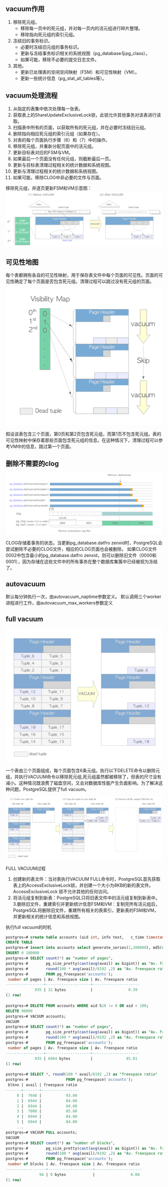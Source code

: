 ## vacuum作用

1. 移除死元组。
   - 移除每一页中的死元组，并对每一页内的活元组进行碎片整理。
   - 移除指向死元组的索引元组。
2. 冻结旧的事务标识。
   - 必要时冻结旧元组的事务标识。
   - 更新与冻结事务标识相关的系统视图（pg_database与pg_class）。
   - 如果可能，移除不必要的提交日志文件。
3. 其他。
   - 更新已处理表的空闲空间映射（FSM）和可见性映射（VM）。
   - 更新一些统计信息（pg_stat_all_tables等）。

## vacuum处理流程

1. 从指定的表集中依次处理每一张表。
2. 获取表上的ShareUpdateExclusiveLock锁，此锁允许其他事务对该表进行读取。
3. 扫描表中所有的页面，以获取所有的死元组，并在必要时冻结旧元组。
4. 删除指向相应死元组的索引元组（如果存在）。
5. 对表的每个页面执行步骤（6）和（7）中的操作。
6. 移除死元组，并重新分配页面中的活元组。
7. 更新目标表对应的FSM与VM。
8. 如果最后一个页面没有任何元组，则截断最后一页。
9. 更新与目标表清理过程相关的统计数据和系统视图。
10. 更新与清理过程相关的统计数据和系统视图。
11. 如果可能，移除CLOG中非必要的文件与页面。

移除死元组，并逐页更新FSM和VM示意图：
![Removing a dead tuple.](images/fig-6-01.png)

## 可见性地图

每个表都拥有各自的可见性映射，用于保存表文件中每个页面的可见性。页面的可见性确定了每个页面是否包含死元组。清理过程可以跳过没有死元组的页面。

![How the VM is used.](images/fig-6-02.png)

假设该表包含三个页面，第0页和第2页包含死元组，而第1页不包含死元组。表的可见性映射中保存着那些页面包含死元组的信息。在这种情况下，清理过程可以参考VM中的信息，跳过第一个页面。

## 删除不需要的clog

![Removing unnecessary clog files and pages.](images/fig-6-07.png)

CLOG存储着事务的状态。当更新pg_database.datfro zenxid时，PostgreSQL会尝试删除不必要的CLOG文件，相应的CLOG页面也会被删除。
如果CLOG文件0002中包含最小的pg_database.datfro zenxid，则可以删除旧文件（0000和0001），因为存储在这些文件中的所有事务在整个数据库集簇中已经被视为冻结了。

## autovacuum

默认每分钟执行一次，由autovacuum_naptime参数定义。
默认调用三个worker进程进行工作，由autovacuum_max_workers参数定义

## full vacuum

![VACUUM.](images/fig-6-08.png)

一个表由三个页面组成，每个页面包含6条元组。执行以下DELETE命令以删除元组，并执行VACUUM命令以移除死元组,死元组虽然都被移除了，但表的尺寸没有减小。这种情况既浪费了磁盘空间，又会对数据库性能产生负面影响。为了解决这种问题，PostgreSQL提供了full vacuum。

![FULL VACUUM.](images/fig-6-09.png)

FULL VACUUM过程
1. 创建新的表文件：当对表执行VACUUM FULL命令时，PostgreSQL首先获取表上的AccessExclusiveLock锁，并创建一个大小为8KB的新的表文件。AccessExclusiveLock 锁不允许其他的任何访问。
2. 将活元组复制到新表：PostgreSQL只将旧表文件中的活元组复制到新表中。
3.删除旧文件，重建索引并更新统计信息FSM和VM：复制完所有活元组后，PostgreSQL将删除旧文件，重建所有相关的表索引，更新表的FSM和VM，并更新相关的统计信息和系统视图。

执行full vacuum的时机

```sql
postgres=# create table accounts (aid int, info text,   c_time timestamp);
CREATE TABLE
postgres=# insert into accounts select generate_series(1,100000), md5(random()::text),clock_timestamp();
INSERT 0 100000
postgres=# SELECT count(*) as "number of pages",
postgres-#        pg_size_pretty(cast(avg(avail) as bigint)) as "Av. freespace size",
postgres-#        round(100 * avg(avail)/8192 ,2) as "Av. freespace ratio"
postgres-#        FROM pg_freespace('accounts');
 number of pages | Av. freespace size | Av. freespace ratio 
-----------------+--------------------+---------------------
             935 | 32 bytes           |                0.39
(1 row)

postgres=# DELETE FROM accounts WHERE aid %10 != 0 OR aid < 100;
DELETE 90009
postgres=# VACUUM accounts;
VACUUM
postgres=# SELECT count(*) as "number of pages",
postgres-#        pg_size_pretty(cast(avg(avail) as bigint)) as "Av. freespace size",
postgres-#        round(100 * avg(avail)/8192 ,2) as "Av. freespace ratio"
postgres-#        FROM pg_freespace('accounts');
 number of pages | Av. freespace size | Av. freespace ratio 
-----------------+--------------------+---------------------
             935 | 6964 bytes         |               85.01
(1 row)

postgres=# SELECT *, round(100 * avail/8192 ,2) as "freespace ratio"
postgres-#                 FROM pg_freespace('accounts');
 blkno | avail | freespace ratio 
-------+-------+-----------------
     0 |  7648 |           93.00
     1 |  6944 |           84.00
     2 |  6944 |           84.00
     3 |  7008 |           85.00
     4 |  6944 |           84.00
     5 |  6944 |           84.00
     ...
postgres=# VACUUM FULL accounts;
VACUUM
postgres=# SELECT count(*) as "number of blocks",
postgres-#        pg_size_pretty(cast(avg(avail) as bigint)) as "Av. freespace size",
postgres-#        round(100 * avg(avail)/8192 ,2) as "Av. freespace ratio"
postgres-#        FROM pg_freespace('accounts');
 number of blocks | Av. freespace size | Av. freespace ratio 
------------------+--------------------+---------------------
               94 | 0 bytes            |                0.00
(1 row)
```
